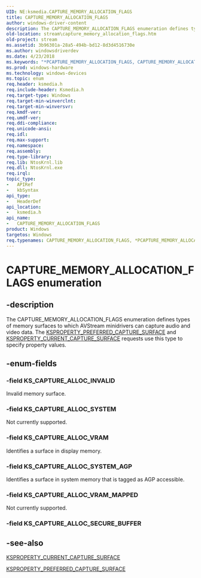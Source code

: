 ```yaml
---
UID: NE:ksmedia.CAPTURE_MEMORY_ALLOCATION_FLAGS
title: CAPTURE_MEMORY_ALLOCATION_FLAGS
author: windows-driver-content
description: The CAPTURE_MEMORY_ALLOCATION_FLAGS enumeration defines types of memory surfaces to which AVStream minidrivers can capture audio and video data.
old-location: stream\capture_memory_allocation_flags.htm
old-project: stream
ms.assetid: 3b96301a-28a5-494b-bd12-8d3d4516730e
ms.author: windowsdriverdev
ms.date: 4/23/2018
ms.keywords: "*PCAPTURE_MEMORY_ALLOCATION_FLAGS, CAPTURE_MEMORY_ALLOCATION_FLAGS, CAPTURE_MEMORY_ALLOCATION_FLAGS enumeration [Streaming Media Devices], KS_CAPTURE_ALLOC_INVALID, KS_CAPTURE_ALLOC_SYSTEM, KS_CAPTURE_ALLOC_SYSTEM_AGP, KS_CAPTURE_ALLOC_VRAM, KS_CAPTURE_ALLOC_VRAM_MAPPED, PCAPTURE_MEMORY_ALLOCATION_FLAGS, PCAPTURE_MEMORY_ALLOCATION_FLAGS enumeration pointer [Streaming Media Devices], avstruct_2c1411b2-f4a6-44f9-ba68-63f2f5654105.xml, ksmedia/CAPTURE_MEMORY_ALLOCATION_FLAGS, ksmedia/KS_CAPTURE_ALLOC_INVALID, ksmedia/KS_CAPTURE_ALLOC_SYSTEM, ksmedia/KS_CAPTURE_ALLOC_SYSTEM_AGP, ksmedia/KS_CAPTURE_ALLOC_VRAM, ksmedia/KS_CAPTURE_ALLOC_VRAM_MAPPED, ksmedia/PCAPTURE_MEMORY_ALLOCATION_FLAGS, stream.capture_memory_allocation_flags"
ms.prod: windows-hardware
ms.technology: windows-devices
ms.topic: enum
req.header: ksmedia.h
req.include-header: Ksmedia.h
req.target-type: Windows
req.target-min-winverclnt: 
req.target-min-winversvr: 
req.kmdf-ver: 
req.umdf-ver: 
req.ddi-compliance: 
req.unicode-ansi: 
req.idl: 
req.max-support: 
req.namespace: 
req.assembly: 
req.type-library: 
req.lib: NtosKrnl.lib
req.dll: NtosKrnl.exe
req.irql: 
topic_type:
-	APIRef
-	kbSyntax
api_type:
-	HeaderDef
api_location:
-	ksmedia.h
api_name:
-	CAPTURE_MEMORY_ALLOCATION_FLAGS
product: Windows
targetos: Windows
req.typenames: CAPTURE_MEMORY_ALLOCATION_FLAGS, *PCAPTURE_MEMORY_ALLOCATION_FLAGS
---
```


# CAPTURE_MEMORY_ALLOCATION_FLAGS enumeration


## -description


The CAPTURE_MEMORY_ALLOCATION_FLAGS enumeration defines types of memory surfaces to which AVStream minidrivers can capture audio and video data. The <a href="https://msdn.microsoft.com/library/windows/hardware/ff565209">KSPROPERTY_PREFERRED_CAPTURE_SURFACE</a> and <a href="https://msdn.microsoft.com/library/windows/hardware/ff565130">KSPROPERTY_CURRENT_CAPTURE_SURFACE</a> requests use this type to specify property values.


## -enum-fields




### -field KS_CAPTURE_ALLOC_INVALID

Invalid memory surface.


### -field KS_CAPTURE_ALLOC_SYSTEM

Not currently supported. 


### -field KS_CAPTURE_ALLOC_VRAM

Identifies a surface in display memory.


### -field KS_CAPTURE_ALLOC_SYSTEM_AGP

Identifies a surface in system memory that is tagged as AGP accessible. 


### -field KS_CAPTURE_ALLOC_VRAM_MAPPED

Not currently supported.  


### -field KS_CAPTURE_ALLOC_SECURE_BUFFER




## -see-also




<a href="https://msdn.microsoft.com/library/windows/hardware/ff565130">KSPROPERTY_CURRENT_CAPTURE_SURFACE</a>



<a href="https://msdn.microsoft.com/library/windows/hardware/ff565209">KSPROPERTY_PREFERRED_CAPTURE_SURFACE</a>
 

 

